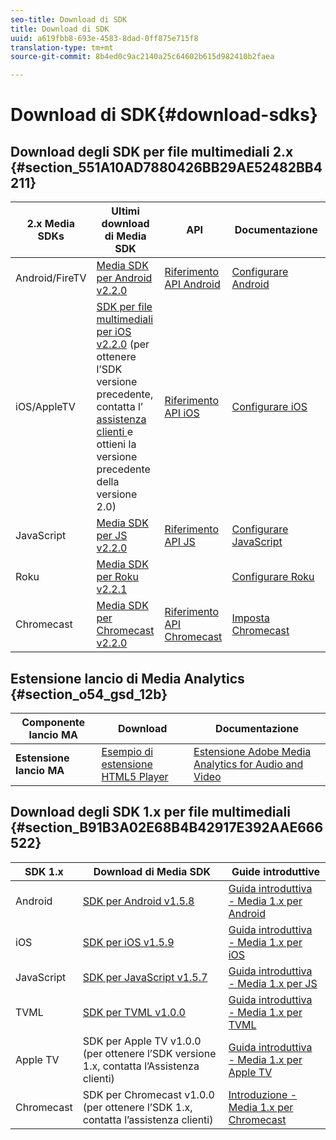 ```yaml
---
seo-title: Download di SDK
title: Download di SDK
uuid: a619fbb8-693e-4583-8dad-0ff875e715f8
translation-type: tm+mt
source-git-commit: 8b4ed0c9ac2140a25c64602b615d982410b2faea

---
```



# Download di SDK{#download-sdks}

## Download degli SDK per file multimediali 2.x {#section_551A10AD7880426BB29AE52482BB4211}

| 2.x Media SDKs | Ultimi download di Media SDK |  API |  Documentazione  |
| --- | --- | --- | --- |
| Android/FireTV | [Media SDK per Android v2.2.0](https://github.com/Adobe-Marketing-Cloud/media-sdks/releases/tag/android-v2.2.0) | [Riferimento API Android](https://adobe-marketing-cloud.github.io/media-sdks/reference/android/) | [Configurare Android](/help/sdk-implement/setup/set-up-android.md) |
| iOS/AppleTV | [SDK per file multimediali per iOS v2.2.0](https://github.com/Adobe-Marketing-Cloud/media-sdks/releases/tag/ios-v2.2.0) (per ottenere l’SDK versione precedente, contatta l’ [assistenza clienti ](https://helpx.adobe.com/marketing-cloud/contact-support.html) e ottieni la versione precedente della versione 2.0) | [Riferimento API iOS](https://adobe-marketing-cloud.github.io/media-sdks/reference/ios/) | [Configurare iOS](/help/sdk-implement/setup/set-up-ios.md) |
| JavaScript | [Media SDK per JS v2.2.0](https://github.com/Adobe-Marketing-Cloud/media-sdks/releases/tag/js-v2.2.0) | [Riferimento API JS](https://adobe-marketing-cloud.github.io/media-sdks/reference/javascript/) | [Configurare JavaScript](/help/sdk-implement/setup/set-up-js.md) |
| Roku | [Media SDK per Roku v2.2.1](https://github.com/Adobe-Marketing-Cloud/media-sdks/releases/tag/roku-v2.2.1) |  | [Configurare Roku](/help/sdk-implement/setup/set-up-roku.md) |
| Chromecast | [Media SDK per Chromecast v2.2.0](https://github.com/Adobe-Marketing-Cloud/media-sdks/releases/tag/chromecast-v2.2.0) | [Riferimento API Chromecast](https://adobe-marketing-cloud.github.io/media-sdks/reference/chromecast/) | [Imposta Chromecast](/help/sdk-implement/setup/set-up-chromecast.md) |

<!--
## Download the Adobe Nielsen 2.x SDKs {#section_ih5_vpz_p1b}

|  &nbsp;Adobe Nielsen 2.x SDKs&nbsp; | Latest&nbsp;Media&nbsp;SDK&nbsp;Downloads&nbsp; | Nielsen&nbsp;Implementation&nbsp;Guides&nbsp; |
|---|---|---|
| **Android** | [VHL for Android v.2.0.1N](https://adobecertifiedmetrics.zendesk.com/hc/en-us/articles/115002514727-VHL-version-2-0-x-N-GA-Release) | [Android 2.1](/help/nielsen-partnership/dcr-impl/dcr-android-impl-2.1.md) |
| **iOS** | [VHL for iOS v.2.0.1N](https://adobecertifiedmetrics.zendesk.com/hc/en-us/articles/115002514727-VHL-version-2-0-x-N-GA-Release) | [iOS 2.1](/help/nielsen-partnership/dcr-impl/dcr-ios-impl-2.1.md) |
| **JavaScript** | [VHL for JavaScript v.2.0.1N](https://adobecertifiedmetrics.zendesk.com/hc/en-us/articles/115002514727-VHL-version-2-0-x-N-GA-Release) | [JavaScript 2.1](/help/nielsen-partnership/dcr-impl/dcr-js-impl-2.1.md) |
-->

## Estensione lancio di Media Analytics {#section_o54_gsd_12b}

| Componente lancio MA | Download | Documentazione |
|---|---|---|
| **Estensione lancio MA** | [Esempio di estensione HTML5 Player](https://github.com/adobe/reactor-adobe-va-sample-player) | [Estensione Adobe Media Analytics for Audio and Video](https://docs.adobelaunch.com/extension-reference/web/adobe-media-analytics-for-audio-and-video-extension) |

## Download degli SDK 1.x per file multimediali {#section_B91B3A02E68B4B42917E392AAE666522}

| SDK 1.x |  Download di Media SDK |  Guide introduttive |
| --- | --- | --- |
| Android | [SDK per Android v1.5.8](https://github.com/Adobe-Marketing-Cloud/video-heartbeat/releases/tag/android-v1.5.8) | [Guida introduttiva - Media 1.x per Android](setup/vhl-dev-guide-v15_android.pdf) |
| iOS | [SDK per iOS v1.5.9](https://github.com/Adobe-Marketing-Cloud/video-heartbeat/releases/tag/ios-v1.5.9) | [Guida introduttiva - Media 1.x per iOS](setup/vhl-dev-guide-v15_ios.pdf) |
| JavaScript | [SDK per JavaScript v1.5.7](https://github.com/Adobe-Marketing-Cloud/video-heartbeat/releases/tag/js-v1.5.7) | [Guida introduttiva - Media 1.x per JS](setup/vhl-dev-guide-v15_js.pdf) |
| TVML | [SDK per TVML v1.0.0](https://github.com/Adobe-Marketing-Cloud/video-heartbeat/releases/tag/tvml-v1.0.0) | [Guida introduttiva - Media 1.x per TVML](setup/vhl_tvml.pdf) |
| Apple TV | SDK per Apple TV v1.0.0 (per ottenere l’SDK versione 1.x, contatta l’Assistenza [](https://helpx.adobe.com/marketing-cloud/contact-support.html) clienti) | [Guida introduttiva - Media 1.x per Apple TV](setup/vhl-dev-guide-v1x_appletv.pdf) |
| Chromecast | SDK per Chromecast v1.0.0 (per ottenere l’SDK 1.x, contatta l’assistenza [](https://helpx.adobe.com/marketing-cloud/contact-support.html) clienti) | [Introduzione - Media 1.x per Chromecast](setup/chromecast_1.x_sdk.pdf) |

